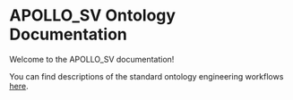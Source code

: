 # APOLLO_SV Ontology Documentation

[//]: # "This file is meant to be edited by the ontology maintainer."

Welcome to the APOLLO_SV documentation!

You can find descriptions of the standard ontology engineering workflows [here](odk-workflows/index.md).
